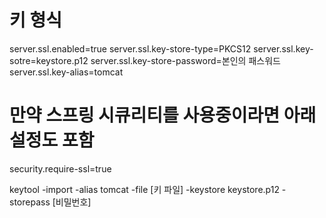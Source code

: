 # 키 형식
server.ssl.enabled=true
server.ssl.key-store-type=PKCS12
server.ssl.key-sotre=keystore.p12
server.ssl.key-store-password=본인의 패스워드 
server.ssl.key-alias=tomcat

# 만약 스프링 시큐리티를 사용중이라면 아래 설정도 포함
security.require-ssl=true


keytool -import -alias tomcat -file [키 파일] -keystore keystore.p12 -storepass [비밀번호]
